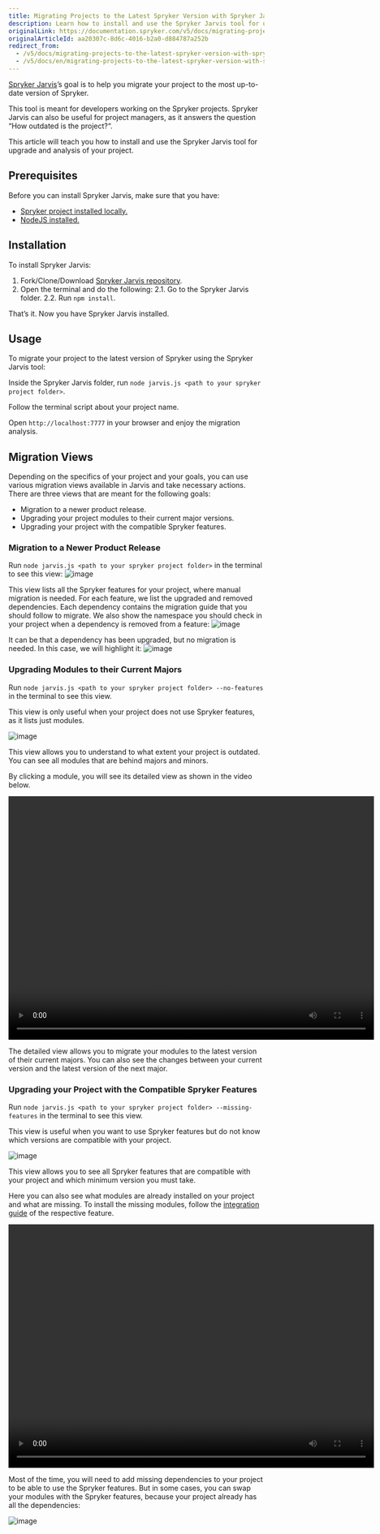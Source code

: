 ```yaml
---
title: Migrating Projects to the Latest Spryker Version with Spryker Jarvis
description: Learn how to install and use the Spryker Jarvis tool for upgrade and analysis of your project.
originalLink: https://documentation.spryker.com/v5/docs/migrating-projects-to-the-latest-spryker-version-with-spryker-jarvis
originalArticleId: aa20307c-8d6c-4016-b2a0-d884787a252b
redirect_from:
  - /v5/docs/migrating-projects-to-the-latest-spryker-version-with-spryker-jarvis
  - /v5/docs/en/migrating-projects-to-the-latest-spryker-version-with-spryker-jarvis
---
```


[Spryker Jarvis](https://github.com/spryker/jarvis)’s goal is to help you migrate your project to the most up-to-date version of Spryker.

This tool is meant for developers working on the Spryker projects. Spryker Jarvis can also be useful for project managers, as it answers the question “How outdated is the project?“.

This article will teach you how to install and use the Spryker Jarvis tool for upgrade and analysis of your project.

## Prerequisites
Before you can install Spryker Jarvis, make sure that you have:

* [Spryker project installed locally.](/docs/scos/dev/developer-guides/202005.0/developer-getting-started-guide.html#step-1--install-spryker)
* [NodeJS installed.](https://nodejs.org/en/download)  

## Installation
To install Spryker Jarvis:

1. Fork/Clone/Download [Spryker Jarvis repository](https://github.com/spryker/jarvis).
2. Open the terminal and do the following:
    2.1. Go to the Spryker Jarvis folder.
    2.2. Run `npm install`.

That’s it. Now you have Spryker Jarvis installed.

## Usage
To migrate your project to the latest version of Spryker using the Spryker Jarvis tool:

Inside the Spryker Jarvis folder, run `node jarvis.js <path to your spryker project folder>`.

Follow the terminal script about your project name.

Open `http://localhost:7777` in your browser and enjoy the migration analysis.

## Migration Views
Depending on the specifics of your project and your goals, you can use various migration views available in Jarvis and take necessary actions. There are three views that are meant for the following goals:

* Migration to a newer product release.
* Upgrading your project modules to their current major versions.
* Upgrading your project with the compatible Spryker features.

### Migration to a Newer Product Release
Run `node jarvis.js <path to your spryker project folder>` in the terminal to see this view:
![image](https://spryker.s3.eu-central-1.amazonaws.com/docs/Developer+Guide/Migrating+Your+Project+to+the+Latest+Spryker+Version+with+Spryker+Jarvis/Screenshot+2020-08-04+at+13.55.08.png)

This view lists all the Spryker features for your project, where manual migration is needed. For each feature, we list the upgraded and removed dependencies. Each dependency contains the migration guide that you should follow to migrate. We also show the namespace you should check in your project when a dependency is removed from a feature:
![image](https://spryker.s3.eu-central-1.amazonaws.com/docs/Developer+Guide/Migrating+Your+Project+to+the+Latest+Spryker+Version+with+Spryker+Jarvis/Screenshot+2020-08-04+at+13.58.50.png)

It can be that a dependency has been upgraded, but no migration is needed. In this case, we will highlight it:
![image](https://spryker.s3.eu-central-1.amazonaws.com/docs/Developer+Guide/Migrating+Your+Project+to+the+Latest+Spryker+Version+with+Spryker+Jarvis/Screenshot+2020-08-04+at+14.00.13.png)

### Upgrading Modules to their Current Majors

Run `node jarvis.js <path to your spryker project folder> --no-features` in the terminal to see this view.

This view is only useful when your project does not use Spryker features, as it lists just modules.

![image](https://spryker.s3.eu-central-1.amazonaws.com/docs/Developer+Guide/Migrating+Your+Project+to+the+Latest+Spryker+Version+with+Spryker+Jarvis/Screenshot+2020-08-06+at+09.57.56.png)

This view allows you to understand to what extent your project is outdated. You can see all modules that are behind majors and minors.

By clicking a module, you will see its detailed view as shown in the video below.

<video width="720" height="480" controls>
  <source src="https://spryker.s3.eu-central-1.amazonaws.com/docs/Developer+Guide/Migrating+Your+Project+to+the+Latest+Spryker+Version+with+Spryker+Jarvis/Screen+Recording+2020-08-06+at+10.04.06.mov">
</video>

The detailed view allows you to migrate your modules to the latest version of their current majors. You can also see the changes between your current version and the latest version of the next major.

### Upgrading your Project with the Compatible Spryker Features
Run `node jarvis.js <path to your spryker project folder> --missing-features` in the terminal to see this view.

This view is useful when you want to use Spryker features but do not know which versions are compatible with your project.

![image](https://spryker.s3.eu-central-1.amazonaws.com/docs/Developer+Guide/Migrating+Your+Project+to+the+Latest+Spryker+Version+with+Spryker+Jarvis/Screenshot+2020-08-06+at+10.42.15.png)

This view allows you to see all Spryker features that are compatible with your project and which minimum version you must take.

Here you can also see what modules are already installed on your project and what are missing. To install the missing modules, follow the [integration guide](/docs/scos/dev/migration-and-integration/202005.0/feature-integration-guides/about-integration-guides.html) of the respective feature.

<video width="720" height="480" controls>
  <source src="https://spryker.s3.eu-central-1.amazonaws.com/docs/Developer+Guide/Migrating+Your+Project+to+the+Latest+Spryker+Version+with+Spryker+Jarvis/Screen+Recording+2020-08-06+at+10.50.47.mov">
</video>

Most of the time, you will need to add missing dependencies to your project to be able to use the Spryker features. But in some cases, you can swap your modules with the Spryker features, because your project already has all the dependencies:

![image](https://spryker.s3.eu-central-1.amazonaws.com/docs/Developer+Guide/Migrating+Your+Project+to+the+Latest+Spryker+Version+with+Spryker+Jarvis/Screenshot+2020-08-06+at+11.02.11.png)


